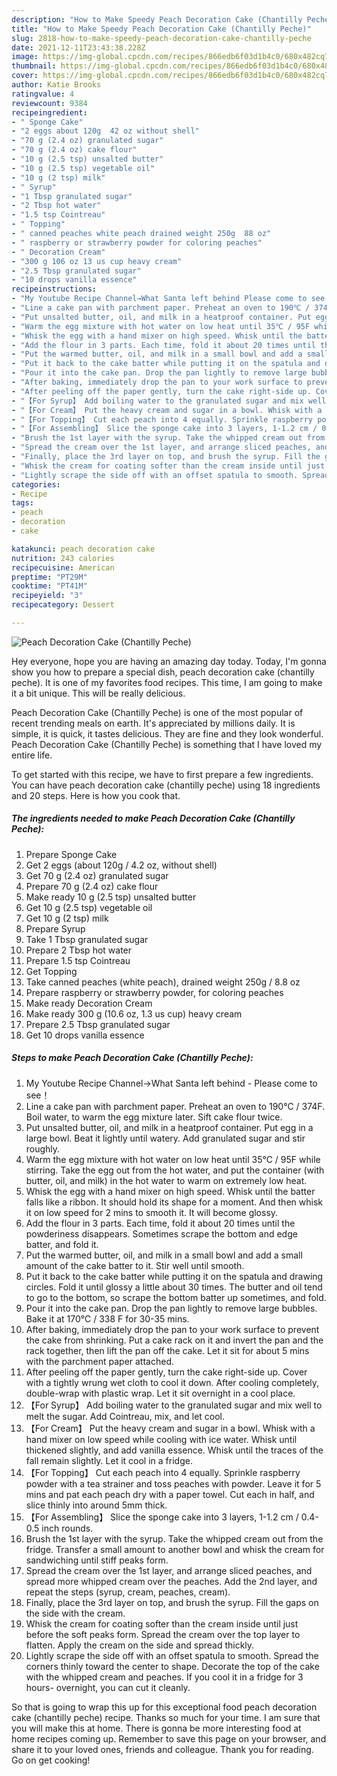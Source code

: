 ```yaml
---
description: "How to Make Speedy Peach Decoration Cake (Chantilly Peche)"
title: "How to Make Speedy Peach Decoration Cake (Chantilly Peche)"
slug: 2818-how-to-make-speedy-peach-decoration-cake-chantilly-peche
date: 2021-12-11T23:43:38.228Z
image: https://img-global.cpcdn.com/recipes/866edb6f03d1b4c0/680x482cq70/peach-decoration-cake-chantilly-peche-recipe-main-photo.jpg
thumbnail: https://img-global.cpcdn.com/recipes/866edb6f03d1b4c0/680x482cq70/peach-decoration-cake-chantilly-peche-recipe-main-photo.jpg
cover: https://img-global.cpcdn.com/recipes/866edb6f03d1b4c0/680x482cq70/peach-decoration-cake-chantilly-peche-recipe-main-photo.jpg
author: Katie Brooks
ratingvalue: 4
reviewcount: 9384
recipeingredient:
- " Sponge Cake"
- "2 eggs about 120g  42 oz without shell"
- "70 g (2.4 oz) granulated sugar"
- "70 g (2.4 oz) cake flour"
- "10 g (2.5 tsp) unsalted butter"
- "10 g (2.5 tsp) vegetable oil"
- "10 g (2 tsp) milk"
- " Syrup"
- "1 Tbsp granulated sugar"
- "2 Tbsp hot water"
- "1.5 tsp Cointreau"
- " Topping"
- " canned peaches white peach drained weight 250g  88 oz"
- " raspberry or strawberry powder for coloring peaches"
- " Decoration Cream"
- "300 g 106 oz 13 us cup heavy cream"
- "2.5 Tbsp granulated sugar"
- "10 drops vanilla essence"
recipeinstructions:
- "My Youtube Recipe Channel→What Santa left behind Please come to see！"
- "Line a cake pan with parchment paper. Preheat an oven to 190℃ / 374F. Boil water, to warm the egg mixture later. Sift cake flour twice."
- "Put unsalted butter, oil, and milk in a heatproof container. Put egg in a large bowl. Beat it lightly until watery. Add granulated sugar and stir roughly."
- "Warm the egg mixture with hot water on low heat until 35℃ / 95F while stirring. Take the egg out from the hot water, and put the container (with butter, oil, and milk) in the hot water to warm on extremely low heat."
- "Whisk the egg with a hand mixer on high speed. Whisk until the batter falls like a ribbon. It should hold its shape for a moment. And then whisk it on low speed for 2 mins to smooth it. It will become glossy."
- "Add the flour in 3 parts. Each time, fold it about 20 times until the powderiness disappears. Sometimes scrape the bottom and edge batter, and fold it."
- "Put the warmed butter, oil, and milk in a small bowl and add a small amount of the cake batter to it. Stir well until smooth."
- "Put it back to the cake batter while putting it on the spatula and drawing circles. Fold it until glossy a little about 30 times. The butter and oil tend to go to the bottom, so scrape the bottom batter up sometimes, and fold."
- "Pour it into the cake pan. Drop the pan lightly to remove large bubbles. Bake it at 170℃ / 338 F for 30-35 mins."
- "After baking, immediately drop the pan to your work surface to prevent the cake from shrinking. Put a cake rack on it and invert the pan and the rack together, then lift the pan off the cake. Let it sit for about 5 mins with the parchment paper attached."
- "After peeling off the paper gently, turn the cake right-side up. Cover with a tightly wrung wet cloth to cool it down. After cooling completely, double-wrap with plastic wrap. Let it sit overnight in a cool place."
- "【For Syrup】 Add boiling water to the granulated sugar and mix well to melt the sugar. Add Cointreau, mix, and let cool."
- "【For Cream】 Put the heavy cream and sugar in a bowl. Whisk with a hand mixer on low speed while cooling with ice water. Whisk until thickened slightly, and add vanilla essence. Whisk until the traces of the fall remain slightly. Let it cool in a fridge."
- "【For Topping】 Cut each peach into 4 equally. Sprinkle raspberry powder with a tea strainer and toss peaches with powder. Leave it for 5 mins and pat each peach dry with a paper towel. Cut each in half, and slice thinly into around 5mm thick."
- "【For Assembling】 Slice the sponge cake into 3 layers, 1-1.2 cm / 0.4-0.5 inch rounds."
- "Brush the 1st layer with the syrup. Take the whipped cream out from the fridge. Transfer a small amount to another bowl and whisk the cream for sandwiching until stiff peaks form."
- "Spread the cream over the 1st layer, and arrange sliced peaches, and spread more whipped cream over the peaches. Add the 2nd layer, and repeat the steps (syrup, cream, peaches, cream)."
- "Finally, place the 3rd layer on top, and brush the syrup. Fill the gaps on the side with the cream."
- "Whisk the cream for coating softer than the cream inside until just before the soft peaks form. Spread the cream over the top layer to flatten. Apply the cream on the side and spread thickly."
- "Lightly scrape the side off with an offset spatula to smooth. Spread the corners thinly toward the center to shape. Decorate the top of the cake with the whipped cream and peaches. If you cool it in a fridge for 3 hours- overnight, you can cut it cleanly."
categories:
- Recipe
tags:
- peach
- decoration
- cake

katakunci: peach decoration cake 
nutrition: 243 calories
recipecuisine: American
preptime: "PT29M"
cooktime: "PT41M"
recipeyield: "3"
recipecategory: Dessert

---
```



![Peach Decoration Cake (Chantilly Peche)](https://img-global.cpcdn.com/recipes/866edb6f03d1b4c0/680x482cq70/peach-decoration-cake-chantilly-peche-recipe-main-photo.jpg)

Hey everyone, hope you are having an amazing day today. Today, I'm gonna show you how to prepare a special dish, peach decoration cake (chantilly peche). It is one of my favorites food recipes. This time, I am going to make it a bit unique. This will be really delicious.



Peach Decoration Cake (Chantilly Peche) is one of the most popular of recent trending meals on earth. It's appreciated by millions daily. It is simple, it is quick, it tastes delicious. They are fine and they look wonderful. Peach Decoration Cake (Chantilly Peche) is something that I have loved my entire life.


To get started with this recipe, we have to first prepare a few ingredients. You can have peach decoration cake (chantilly peche) using 18 ingredients and 20 steps. Here is how you cook that.

<!--inarticleads1-->

##### The ingredients needed to make Peach Decoration Cake (Chantilly Peche):

1. Prepare  Sponge Cake
1. Get 2 eggs (about 120g / 4.2 oz, without shell)
1. Get 70 g (2.4 oz) granulated sugar
1. Prepare 70 g (2.4 oz) cake flour
1. Make ready 10 g (2.5 tsp) unsalted butter
1. Get 10 g (2.5 tsp) vegetable oil
1. Get 10 g (2 tsp) milk
1. Prepare  Syrup
1. Take 1 Tbsp granulated sugar
1. Prepare 2 Tbsp hot water
1. Prepare 1.5 tsp Cointreau
1. Get  Topping
1. Take  canned peaches (white peach), drained weight 250g / 8.8 oz
1. Prepare  raspberry or strawberry powder, for coloring peaches
1. Make ready  Decoration Cream
1. Make ready 300 g (10.6 oz, 1.3 us cup) heavy cream
1. Prepare 2.5 Tbsp granulated sugar
1. Get 10 drops vanilla essence




<!--inarticleads2-->

##### Steps to make Peach Decoration Cake (Chantilly Peche):

1. My Youtube Recipe Channel→What Santa left behind - Please come to see！
1. Line a cake pan with parchment paper. Preheat an oven to 190℃ / 374F. Boil water, to warm the egg mixture later. Sift cake flour twice.
1. Put unsalted butter, oil, and milk in a heatproof container. Put egg in a large bowl. Beat it lightly until watery. Add granulated sugar and stir roughly.
1. Warm the egg mixture with hot water on low heat until 35℃ / 95F while stirring. Take the egg out from the hot water, and put the container (with butter, oil, and milk) in the hot water to warm on extremely low heat.
1. Whisk the egg with a hand mixer on high speed. Whisk until the batter falls like a ribbon. It should hold its shape for a moment. And then whisk it on low speed for 2 mins to smooth it. It will become glossy.
1. Add the flour in 3 parts. Each time, fold it about 20 times until the powderiness disappears. Sometimes scrape the bottom and edge batter, and fold it.
1. Put the warmed butter, oil, and milk in a small bowl and add a small amount of the cake batter to it. Stir well until smooth.
1. Put it back to the cake batter while putting it on the spatula and drawing circles. Fold it until glossy a little about 30 times. The butter and oil tend to go to the bottom, so scrape the bottom batter up sometimes, and fold.
1. Pour it into the cake pan. Drop the pan lightly to remove large bubbles. Bake it at 170℃ / 338 F for 30-35 mins.
1. After baking, immediately drop the pan to your work surface to prevent the cake from shrinking. Put a cake rack on it and invert the pan and the rack together, then lift the pan off the cake. Let it sit for about 5 mins with the parchment paper attached.
1. After peeling off the paper gently, turn the cake right-side up. Cover with a tightly wrung wet cloth to cool it down. After cooling completely, double-wrap with plastic wrap. Let it sit overnight in a cool place.
1. 【For Syrup】 Add boiling water to the granulated sugar and mix well to melt the sugar. Add Cointreau, mix, and let cool.
1. 【For Cream】 Put the heavy cream and sugar in a bowl. Whisk with a hand mixer on low speed while cooling with ice water. Whisk until thickened slightly, and add vanilla essence. Whisk until the traces of the fall remain slightly. Let it cool in a fridge.
1. 【For Topping】 Cut each peach into 4 equally. Sprinkle raspberry powder with a tea strainer and toss peaches with powder. Leave it for 5 mins and pat each peach dry with a paper towel. Cut each in half, and slice thinly into around 5mm thick.
1. 【For Assembling】 Slice the sponge cake into 3 layers, 1-1.2 cm / 0.4-0.5 inch rounds.
1. Brush the 1st layer with the syrup. Take the whipped cream out from the fridge. Transfer a small amount to another bowl and whisk the cream for sandwiching until stiff peaks form.
1. Spread the cream over the 1st layer, and arrange sliced peaches, and spread more whipped cream over the peaches. Add the 2nd layer, and repeat the steps (syrup, cream, peaches, cream).
1. Finally, place the 3rd layer on top, and brush the syrup. Fill the gaps on the side with the cream.
1. Whisk the cream for coating softer than the cream inside until just before the soft peaks form. Spread the cream over the top layer to flatten. Apply the cream on the side and spread thickly.
1. Lightly scrape the side off with an offset spatula to smooth. Spread the corners thinly toward the center to shape. Decorate the top of the cake with the whipped cream and peaches. If you cool it in a fridge for 3 hours- overnight, you can cut it cleanly.




So that is going to wrap this up for this exceptional food peach decoration cake (chantilly peche) recipe. Thanks so much for your time. I am sure that you will make this at home. There is gonna be more interesting food at home recipes coming up. Remember to save this page on your browser, and share it to your loved ones, friends and colleague. Thank you for reading. Go on get cooking!
